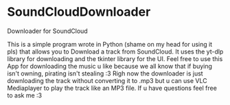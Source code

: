 # SoundCloudDownloader
Downloader for SoundCloud

This is a simple program wrote in Python (shame on my head for using it pls) that allows you to Download a track from SoundCloud. It uses the yt-dlp library for downloading and the tkinter library for the UI. Feel free to use this App for downloading the music u like because we all know that if buying isn't owning, pirating isn't stealing :3 
Righ now the downloader is just downloading the track without converting it to .mp3 but u can use VLC Mediaplayer to play the track like an MP3 file. If u have questions feel free to ask me :3 
